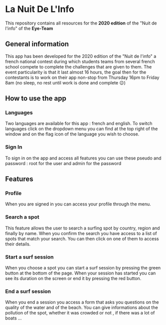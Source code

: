 # La Nuit De L'Info

This repository contains all resources for the **2020 edition** of the "Nuit de l'info" of the **Eye-Team**

## General information
This app has been developed for the 2020 edition of the "Nuit de l'info" a french national contest during which students teams from several french school compete to complete the challenges that are given to them. The event particularity is that it last almost 16 hours, the goal then for the contestants is to work on their app non-stop from Thursday 16pm to Friday 8am (no sleep, no rest until work is done and complete :wink:)

## How to use the app
### Languages
Two languages are available for this app : french and english. To switch languages click on the dropdown menu you can find at the top right of the window and on the flag icon of the language you wish to choose.

### Sign In
To sign in on the app and access all features you can use these pseudo and password : root for the user and admin for the password

## Features  
### Profile
When you are signed in you can access your profile through the menu.

### Search a spot
This feature allows the user to search a surfing spot by country, region and finally by name. When you confirm the search you have access to a list of spots that match your search.
You can then click on one of them to access their details.

### Start a surf session
When you choose a spot you can start a surf session by pressing the green button at the bottom of the page.
When your session has started you can see its duration on the screen or end it by pressing the red button.

### End a surf session
When you end a session you access a form that asks you questions on the quality of the water and of the beach. You can give informations about the pollution of the spot, whether it was crowded or not , if there was a lot of boats ... 
